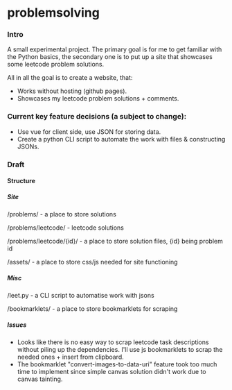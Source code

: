 # problemsolving
### Intro
A small experimental project.
The primary goal is for me to get familiar with the Python basics, the secondary one is to put up a site that showcases some leetcode problem solutions.

All in all the goal is to create a website, that:
- Works without hosting (github pages).
- Showcases my leetcode problem solutions + comments.

### Current key feature decisions (a subject to change):
- Use vue for client side, use JSON for storing data.
- Create a python CLI script to automate the work with files & constructing JSONs.

### Draft
#### Structure

##### Site

/problems/ - a place to store solutions 

/problems/leetcode/ - leetcode solutions

/problems/leetcode/{id}/ - a place to store solution files, {id} being problem id

/assets/ - a place to store css/js needed for site functioning

##### Misc

/leet.py - a CLI script to automatise work with jsons

/bookmarklets/ - a place to store bookmarklets for scraping

##### Issues
- Looks like there is no easy way to scrap leetcode task descriptions without piling up the dependencies. I'll use js bookmarklets to scrap the needed ones + insert from clipboard.
- The bookmarklet "convert-images-to-data-uri" feature took too much time to implement since simple canvas solution didn't work due to canvas tainting.